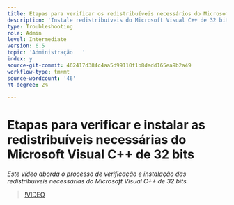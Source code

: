 ```yaml
---
title: Etapas para verificar os redistribuíveis necessários do Microsoft Visual C++ de 32 bits
description: 'Instale redistribuíveis do Microsoft Visual C++ de 32 bits. '
type: Troubleshooting
role: Admin
level: Intermediate
version: 6.5
topic: 'Administração   '
index: y
source-git-commit: 462417d384c4aa5d99110f1b8dadd165ea9b2a49
workflow-type: tm+mt
source-wordcount: '46'
ht-degree: 2%

---
```



# Etapas para verificar e instalar as redistribuíveis necessárias do Microsoft Visual C++ de 32 bits

*Este vídeo aborda o processo de verificação e instalação das redistribuíveis necessárias do Microsoft Visual C++ de 32 bits.*

>[!VIDEO](https://video.tv.adobe.com/v/335520?quality=9&learn=on)


